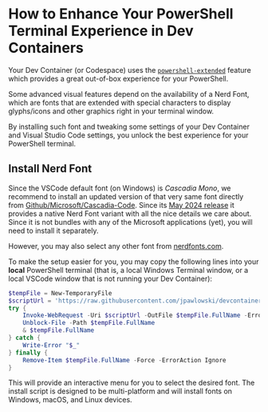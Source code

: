 # How to Enhance Your PowerShell Terminal Experience in Dev Containers

Your Dev Container (or Codespace) uses the [`powershell-extended`](https://github.com/jpawlowski/devcontainer-features/tree/main/src/powershell-extended)
feature which provides a great out-of-box experience for your PowerShell.

Some advanced visual features depend on the availability of a Nerd Font, which are fonts that are extended with special characters
to display glyphs/icons and other graphics right in your terminal window.

By installing such font and tweaking some settings of your Dev Container and Visual Studio Code settings, you unlock the
best experience for your PowerShell terminal.

## Install Nerd Font

Since the VSCode default font (on Windows) is _Cascadia Mono_, we recommend to install an updated version of that very
same font directly from [Github/Microsoft/Cascadia-Code](https://github.com/microsoft/cascadia-code/releases).
Since its [May 2024 release](https://github.com/microsoft/cascadia-code/releases/tag/v2404.23) it provides a native
Nerd Font variant with all the nice details we care about. Since it is not bundles with any of the
Microsoft applications (yet), you will need to install it separately.

However, you may also select any other font from [nerdfonts.com](https://www.nerdfonts.com/).

To make the setup easier for you, you may copy the following lines into your **local** PowerShell
terminal (that is, a local Windows Terminal window, or a local VSCode window that is not running your Dev Container):

```powershell
$tempFile = New-TemporaryFile
$scriptUrl = 'https://raw.githubusercontent.com/jpawlowski/devcontainer-features/main/src/powershell-extended/Install-NerdFont.ps1'
try {
    Invoke-WebRequest -Uri $scriptUrl -OutFile $tempFile.FullName -ErrorAction Stop
    Unblock-File -Path $tempFile.FullName
    & $tempFile.FullName
} catch {
    Write-Error "$_"
} finally {
    Remove-Item $tempFile.FullName -Force -ErrorAction Ignore
}
```

This will provide an interactive menu for you to select the desired font.
The install script is designed to be multi-platform and will install fonts on Windows, macOS, and Linux devices.
